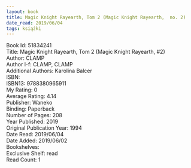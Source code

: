 ```yaml
---
layout: book
title: Magic Knight Rayearth, Tom 2 (Magic Knight Rayearth,  no. 2)
date_read: 2019/06/04
tags: książki
---
```


Book Id: 51834241<br />
Title: Magic Knight Rayearth, Tom 2 (Magic Knight Rayearth, #2)<br />
Author: CLAMP<br />
Author l-f: CLAMP, CLAMP<br />
Additional Authors: Karolina Balcer<br />
ISBN: <br />
ISBN13: 9788380965911<br />
My Rating: 0<br />
Average Rating: 4.14<br />
Publisher: Waneko<br />
Binding: Paperback<br />
Number of Pages: 208<br />
Year Published: 2019<br />
Original Publication Year: 1994<br />
Date Read: 2019/06/04<br />
Date Added: 2019/06/02<br />
Bookshelves: <br />
Exclusive Shelf: read<br />
Read Count: 1<br />


